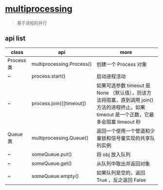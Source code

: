 # [multiprocessing](https://docs.python.org/zh-cn/3/library/multiprocessing.html)

> 基于进程的并行

## api list

| class      | api                       | more                                                                                                                                      |
| ---------- | ------------------------- | ----------------------------------------------------------------------------------------------------------------------------------------- |
| Process 类 | multiprocessing.Process() | 创建一个 Process 对象                                                                                                                     |
| ~          | process.start()           | 启动进程活动                                                                                                                              |
| ~          | process.join(([timeout])  | 如果可选参数 timeout 是 None （默认值），则该方法将阻塞，直到调用 join() 方法的进程终止。如果 timeout 是一个正数，它最多会阻塞 timeout 秒 |
| Queue 类   | multiprocessing.Queue()   | 返回一个使用一个管道和少量锁和信号量实现的共享队列实例                                                                                    |
| ~          | someQueue.put()           | 将 obj 放入队列                                                                                                                           |
| ~          | someQueue.get()           | 从队列中取出并返回对象                                                                                                                    |
| ~          | someQueue.empty()         | 如果队列是空的，返回 True ，反之返回 False                                                                                                |
